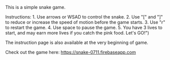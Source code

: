 This is a simple snake game. 

Instructions: 
	1. Use arrows or WSAD to control the snake.
	2. Use \"[\" and \"]\" to reduce or increase the speed of motion before the game starts.
	3. Use \"r\" to restart the game.
	4. Use space to pause the game. 
	5. You have 3 lives to start, and may earn more lives if you catch the pink food. Let's GO!")

The instruction page is also available at the very beginning of game. 

Check out the game here: https://snake-0711.firebaseapp.com
